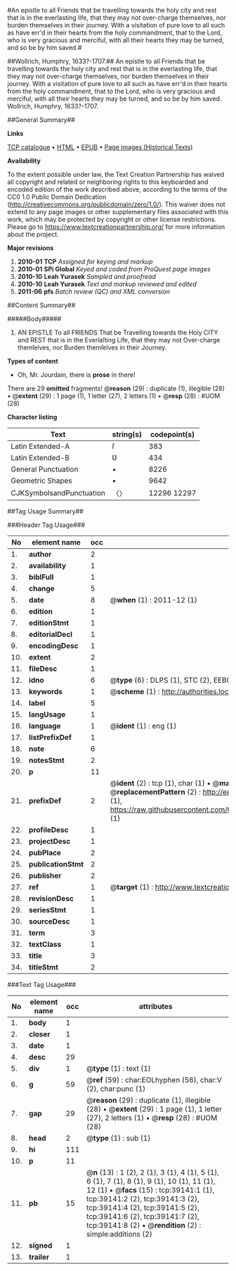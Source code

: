 #An epistle to all Friends that be travelling towards the holy city and rest that is in the everlasting life, that they may not over-charge themselves, nor burden themselves in their journey. With a visitation of pure love to all such as have err'd in their hearts from the holy commandment, that to the Lord, who is very gracious and merciful, with all their hearts they may be turned, and so be by him saved.#

##Wollrich, Humphry, 1633?-1707.##
An epistle to all Friends that be travelling towards the holy city and rest that is in the everlasting life, that they may not over-charge themselves, nor burden themselves in their journey. With a visitation of pure love to all such as have err'd in their hearts from the holy commandment, that to the Lord, who is very gracious and merciful, with all their hearts they may be turned, and so be by him saved.
Wollrich, Humphry, 1633?-1707.

##General Summary##

**Links**

[TCP catalogue](http://www.ota.ox.ac.uk/tcp/)  • 
[HTML](http://tei.it.ox.ac.uk/tcp/Texts-HTML/free/A66/A66856.html)  • 
[EPUB](http://tei.it.ox.ac.uk/tcp/Texts-EPUB/free/A66/A66856.epub) • 
[Page images (Historical Texts)](https://historicaltexts.jisc.ac.uk/eebo-99834637e)

**Availability**

To the extent possible under law, the Text Creation Partnership has waived all copyright and related or neighboring rights to this keyboarded and encoded edition of the work described above, according to the terms of the CC0 1.0 Public Domain Dedication (http://creativecommons.org/publicdomain/zero/1.0/). This waiver does not extend to any page images or other supplementary files associated with this work, which may be protected by copyright or other license restrictions. Please go to https://www.textcreationpartnership.org/ for more information about the project.

**Major revisions**

1. __2010-01__ __TCP__ *Assigned for keying and markup*
1. __2010-01__ __SPi Global__ *Keyed and coded from ProQuest page images*
1. __2010-10__ __Leah Yurasek__ *Sampled and proofread*
1. __2010-10__ __Leah Yurasek__ *Text and markup reviewed and edited*
1. __2011-06__ __pfs__ *Batch review (QC) and XML conversion*

##Content Summary##

#####Body#####

1. AN EPISTLE To all FRIENDS That be Travelling towards the Holy CITY and REST that is in the Everlaſting Life, that they may not Over-charge themſelves, nor Burden themſelves in their Journey.

**Types of content**

  * Oh, Mr. Jourdain, there is **prose** in there!

There are 29 **omitted** fragments! 
 @__reason__ (29) : duplicate (1), illegible (28)  •  @__extent__ (29) : 1 page (1), 1 letter (27), 2 letters (1)  •  @__resp__ (28) : #UOM (28)

**Character listing**


|Text|string(s)|codepoint(s)|
|---|---|---|
|Latin Extended-A|ſ|383|
|Latin Extended-B|Ʋ|434|
|General Punctuation|•|8226|
|Geometric Shapes|▪|9642|
|CJKSymbolsandPunctuation|〈〉|12296 12297|

##Tag Usage Summary##

###Header Tag Usage###

|No|element name|occ|attributes|
|---|---|---|---|
|1.|__author__|2||
|2.|__availability__|1||
|3.|__biblFull__|1||
|4.|__change__|5||
|5.|__date__|8| @__when__ (1) : 2011-12 (1)|
|6.|__edition__|1||
|7.|__editionStmt__|1||
|8.|__editorialDecl__|1||
|9.|__encodingDesc__|1||
|10.|__extent__|2||
|11.|__fileDesc__|1||
|12.|__idno__|6| @__type__ (6) : DLPS (1), STC (2), EEBO-CITATION (1), PROQUEST (1), VID (1)|
|13.|__keywords__|1| @__scheme__ (1) : http://authorities.loc.gov/ (1)|
|14.|__label__|5||
|15.|__langUsage__|1||
|16.|__language__|1| @__ident__ (1) : eng (1)|
|17.|__listPrefixDef__|1||
|18.|__note__|6||
|19.|__notesStmt__|2||
|20.|__p__|11||
|21.|__prefixDef__|2| @__ident__ (2) : tcp (1), char (1)  •  @__matchPattern__ (2) : ([0-9\-]+):([0-9IVX]+) (1), (.+) (1)  •  @__replacementPattern__ (2) : http://eebo.chadwyck.com/downloadtiff?vid=$1&page=$2 (1), https://raw.githubusercontent.com/textcreationpartnership/Texts/master/tcpchars.xml#$1 (1)|
|22.|__profileDesc__|1||
|23.|__projectDesc__|1||
|24.|__pubPlace__|2||
|25.|__publicationStmt__|2||
|26.|__publisher__|2||
|27.|__ref__|1| @__target__ (1) : http://www.textcreationpartnership.org/docs/. (1)|
|28.|__revisionDesc__|1||
|29.|__seriesStmt__|1||
|30.|__sourceDesc__|1||
|31.|__term__|3||
|32.|__textClass__|1||
|33.|__title__|3||
|34.|__titleStmt__|2||


###Text Tag Usage###

|No|element name|occ|attributes|
|---|---|---|---|
|1.|__body__|1||
|2.|__closer__|1||
|3.|__date__|1||
|4.|__desc__|29||
|5.|__div__|1| @__type__ (1) : text (1)|
|6.|__g__|59| @__ref__ (59) : char:EOLhyphen (56), char:V (2), char:punc (1)|
|7.|__gap__|29| @__reason__ (29) : duplicate (1), illegible (28)  •  @__extent__ (29) : 1 page (1), 1 letter (27), 2 letters (1)  •  @__resp__ (28) : #UOM (28)|
|8.|__head__|2| @__type__ (1) : sub (1)|
|9.|__hi__|111||
|10.|__p__|11||
|11.|__pb__|15| @__n__ (13) : 1 (2), 2 (1), 3 (1), 4 (1), 5 (1), 6 (1), 7 (1), 8 (1), 9 (1), 10 (1), 11 (1), 12 (1)  •  @__facs__ (15) : tcp:39141:1 (1), tcp:39141:2 (2), tcp:39141:3 (2), tcp:39141:4 (2), tcp:39141:5 (2), tcp:39141:6 (2), tcp:39141:7 (2), tcp:39141:8 (2)  •  @__rendition__ (2) : simple:additions (2)|
|12.|__signed__|1||
|13.|__trailer__|1||
